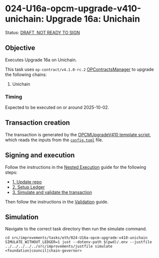 # 024-U16a-opcm-upgrade-v410-unichain: Upgrade 16a: Unichain

Status: [DRAFT, NOT READY TO SIGN]()

## Objective

Executes Upgrade 16a on Unichain.

This task uses `op-contract/v4.1.0-rc.2` [OPContractsManager](https://github.com/ethereum-optimism/optimism/blob/op-contracts/v4.1.0-rc.2/packages/contracts-bedrock/src/L1/OPContractsManager.sol) to upgrade the following chains:

1. Unichain

### Timing

Expected to be executed on or around 2025-10-02.

## Transaction creation

The transaction is generated by the [OPCMUpgradeV410 template script](../../../template/OPCMUpgradeV410.sol),
which reads the inputs from the [`config.toml`](./config.toml) file.

## Signing and execution

Follow the instructions in the [Nested Execution](../../../NESTED.md) guide for the following steps:

- [1. Update repo](../../../NESTED.md#1-update-repo)
- [2. Setup Ledger](../../../NESTED.md#2-setup-ledger)
- [3. Simulate and validate the transaction](../../../NESTED.md#3-simulate-and-validate-the-transaction)

Then follow the instructions in the [Validation](./VALIDATION.md) guide.

## Simulation

Navigate to the correct task directory then run the simulate command.

```
cd src/improvements/tasks/eth/024-U16a-opcm-upgrade-v410-unichain
SIMULATE_WITHOUT_LEDGER=1 just --dotenv-path $(pwd)/.env --justfile ../../../../../src/improvements/justfile simulate <foundation|council|chain-governor>
```
